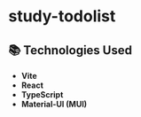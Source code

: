 # study-todolist

## 📚 Technologies Used

- **Vite**
- **React**
- **TypeScript**
- **Material-UI (MUI)**
